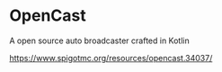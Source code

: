 # OpenCast
A open source auto broadcaster crafted in Kotlin

https://www.spigotmc.org/resources/opencast.34037/
